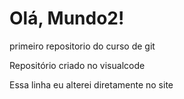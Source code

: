 # Olá, Mundo2!
 primeiro repositorio do curso de git

 Repositório criado no visualcode

 Essa linha eu alterei diretamente no site
